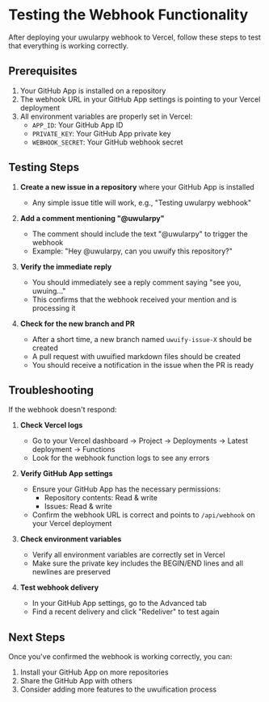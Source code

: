 # Testing the Webhook Functionality

After deploying your uwularpy webhook to Vercel, follow these steps to test that everything is working correctly.

## Prerequisites

1. Your GitHub App is installed on a repository
2. The webhook URL in your GitHub App settings is pointing to your Vercel deployment
3. All environment variables are properly set in Vercel:
   - `APP_ID`: Your GitHub App ID
   - `PRIVATE_KEY`: Your GitHub App private key
   - `WEBHOOK_SECRET`: Your GitHub webhook secret

## Testing Steps

1. **Create a new issue in a repository** where your GitHub App is installed
   - Any simple issue title will work, e.g., "Testing uwularpy webhook"

2. **Add a comment mentioning "@uwularpy"**
   - The comment should include the text "@uwularpy" to trigger the webhook
   - Example: "Hey @uwularpy, can you uwuify this repository?"

3. **Verify the immediate reply**
   - You should immediately see a reply comment saying "see you, uwuing..."
   - This confirms that the webhook received your mention and is processing it

4. **Check for the new branch and PR**
   - After a short time, a new branch named `uwuify-issue-X` should be created
   - A pull request with uwuified markdown files should be created
   - You should receive a notification in the issue when the PR is ready

## Troubleshooting

If the webhook doesn't respond:

1. **Check Vercel logs**
   - Go to your Vercel dashboard → Project → Deployments → Latest deployment → Functions
   - Look for the webhook function logs to see any errors

2. **Verify GitHub App settings**
   - Ensure your GitHub App has the necessary permissions:
     - Repository contents: Read & write
     - Issues: Read & write
   - Confirm the webhook URL is correct and points to `/api/webhook` on your Vercel deployment

3. **Check environment variables**
   - Verify all environment variables are correctly set in Vercel
   - Make sure the private key includes the BEGIN/END lines and all newlines are preserved

4. **Test webhook delivery**
   - In your GitHub App settings, go to the Advanced tab
   - Find a recent delivery and click "Redeliver" to test again

## Next Steps

Once you've confirmed the webhook is working correctly, you can:

1. Install your GitHub App on more repositories
2. Share the GitHub App with others
3. Consider adding more features to the uwuification process
